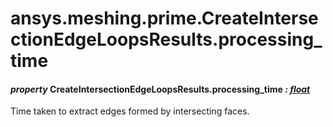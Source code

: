 # ansys.meshing.prime.CreateIntersectionEdgeLoopsResults.processing_time



#### *property* CreateIntersectionEdgeLoopsResults.processing_time *: [float](https://docs.python.org/3.11/library/functions.html#float)*

Time taken to extract edges formed by intersecting faces.

<!-- !! processed by numpydoc !! -->
